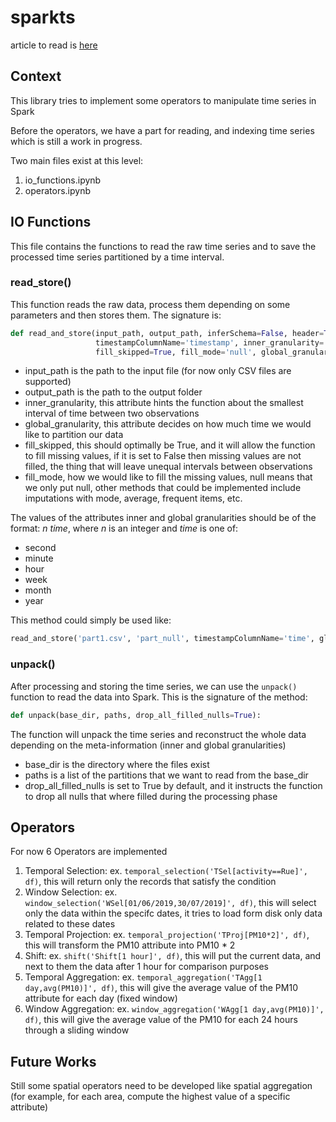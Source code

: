 # sparkts

article to read is [here](https://github.com/rmgitting/sparkts/blob/master/Workshop_ECML_PKDD%20(59).pdf)
## Context 

This library tries to implement some operators to manipulate time series in Spark

Before the operators, we have a part for reading, and indexing time series which is still a work in progress.

Two main files exist at this level:

1. io_functions.ipynb
2. operators.ipynb

## IO Functions

This file contains the functions to read the raw time series and to save the processed time series partitioned by a time interval.

### read_store()
This function reads the raw data, process them depending on some parameters and then stores them.
The signature is:
```python
def read_and_store(input_path, output_path, inferSchema=False, header=True, timestampFormat='yyyy-MM-dd HH:mm:ss+ss',
                   timestampColumnName='timestamp', inner_granularity='1 minute', 
                   fill_skipped=True, fill_mode='null', global_granularity='1 month'):
```
* input_path is the path to the input file (for now only CSV files are supported)
* output_path is the path to the output folder
* inner_granularity, this attribute hints the function about the smallest interval of time between two observations
* global_granularity, this attribute decides on how much time we would like to partition our data
* fill_skipped, this should optimally be True, and it will allow the function to fill missing values, if it is set to False then missing values are not filled, the thing that will leave unequal intervals between observations
* fill_mode, how we would like to fill the missing values, null means that we only put null, other methods that could be implemented include imputations with mode, average, frequent items, etc.

The values of the attributes inner and global granularities should be of the format: *n time*, where *n* is an integer and *time* is one of:
- second
- minute
- hour
- week
- month
- year

This method could simply be used like:
```python
read_and_store('part1.csv', 'part_null', timestampColumnName='time', global_granularity='1 day')
```

### unpack()
After processing and storing the time series, we can use the `unpack()` function to read the data into Spark.
This is the signature of the method:
```python
def unpack(base_dir, paths, drop_all_filled_nulls=True):
```
The function will unpack the time series and reconstruct the whole data depending on the meta-information (inner and global granularities)

- base_dir is the directory where the files exist
- paths is a list of the partitions that we want to read from the base_dir
- drop_all_filled_nulls is set to True by default, and it instructs the function to drop all nulls that where filled during the processing phase

## Operators
For now 6 Operators are implemented

1. Temporal Selection: ex. `temporal_selection('TSel[activity==Rue]', df)`, this will return only the records that satisfy the condition
2. Window Selection: ex. `window_selection('WSel[01/06/2019,30/07/2019]', df)`, this will select only the data within the specifc dates, it tries to load form disk only data related to these dates
3. Temporal Projection: ex. `temporal_projection('TProj[PM10*2]', df)`, this will transform the PM10 attribute into PM10 * 2
4. Shift: ex. `shift('Shift[1 hour]', df)`, this will put the current data, and next to them the data after 1 hour for comparison purposes
5. Temporal Aggregation: ex. `temporal_aggregation('TAgg[1 day,avg(PM10)]', df)`, this will give the average value of the PM10 attribute for each day (fixed window)
6. Window Aggregation: ex. `window_aggregation('WAgg[1 day,avg(PM10)]', df)`, this will give the average value of the PM10 for each 24 hours through a sliding window

## Future Works
Still some spatial operators need to be developed like spatial aggregation (for example, for each area, compute the highest value of a specific attribute)
